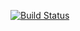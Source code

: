 [![Build Status](https://travis-ci.org/copyleftdev/pycook_test_ci.svg?branch=master)](https://travis-ci.org/copyleftdev/pycook_test_ci)
